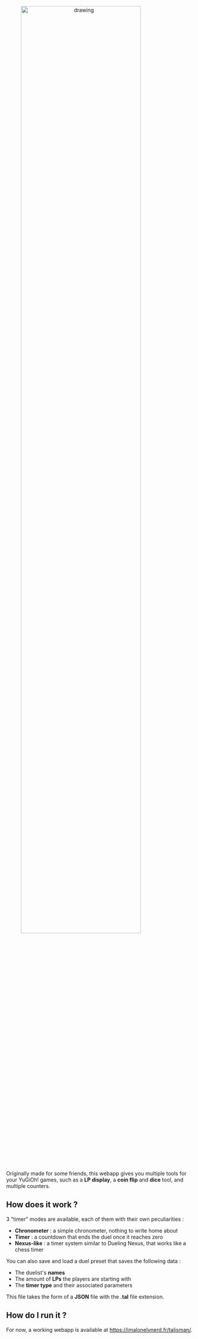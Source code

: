 <img src="https://cdn.discordapp.com/attachments/1147623385220788305/1147628229478322297/Group_418.png" alt="drawing" width="80%" style="text-align:center"/>

Originally made for some friends, this webapp gives you multiple tools for your YuGiOh! games, such as a **LP display**, a **coin flip** and **dice** tool, and multiple counters.

## How does it work ?

3 "timer" modes are available, each of them with their own peculiarities :

- **Chronometer** : a simple chronometer, nothing to write home about
- **Timer** : a countdown that ends the duel once it reaches zero
- **Nexus-like** : a timer system similar to Dueling Nexus, that works like a chess timer

You can also save and load a duel preset that saves the following data :

- The duelist's **names**
- The amount of **LPs** the players are starting with
- The **timer type** and their associated parameters

This file takes the form of a **JSON** file with the **.tal** file extension.

## How do I run it ?

For now, a working webapp is available at https://imalonelynerd.fr/talisman/.